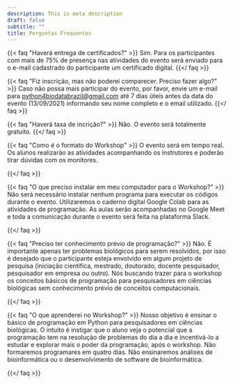 ```yaml
---
description: This is meta description
draft: false
subtitle: ""
title: Perguntas Frequentes
---
```



{{< faq "Haverá entrega de certificados?" >}}
Sim. Para os participantes com mais de 75% de presença nas atividades do evento será enviado para o e-mail cadastrado do participante um certificado digital.
{{</ faq >}}

{{< faq "Fiz inscrição, mas não poderei comparecer. Preciso fazer algo?" >}}
Caso não possa mais participar do evento, por favor, envie um e-mail para python4biodatabrazil@gmail.com até 7 dias úteis antes da data do evento (13/09/2021) informando seu nome completo e o email utilizado.
{{</ faq >}}

{{< faq "Haverá taxa de incrição?" >}}
Não. O evento será totalmente gratuito.
{{</ faq >}}

{{< faq "Como é o formato do Workshop" >}}
O evento será em tempo real. Os alunos realizarão as atividades acompanhando os instrutores e poderão tirar dúvidas com os monitores.

{{</ faq >}}

{{< faq "O que preciso instalar em meu computador para o Workshop?" >}}
Não será necessário instalar nenhum programa para executar os códigos durante o evento. Utilizaremos o caderno digital Google Colab para as atividades de programação. As aulas serão acompanhadas no Google Meet e toda a comunicação durante o evento será feita na plataforma Slack.

{{</ faq >}}

{{< faq "Preciso ter conhecimento prévio de programação?" >}}
Não. É importante apenas ter problemas biológicos para serem resolvidos, por isso é desejado que o participante esteja envolvido em algum projeto de pesquisa (iniciação científica, mestrado, doutorado, docente pesquisador, pesquisador em empresa ou outro). Nós buscando trazer para o workshop os conceitos básicos de programação para pesquisadores em ciências biológicas sem conhecimento prévio de conceitos computacionais.

{{</ faq >}}

{{< faq "O que aprenderei no Workshop?" >}}
Nosso objetivo é ensinar o básico de programação em Python para pesquisadores em ciências biológicas. O intuito é instigar que o aluno veja o potencial que a programação tem na resolução de problemas do dia a dia e incentivá-lo a estudar e explorar mais o poder da programação, após o workshop. Não formaremos programares em quatro dias. Não ensinaremos análises de bioinformática ou o desenvolvimento de software de bioinformática.

{{</ faq >}}